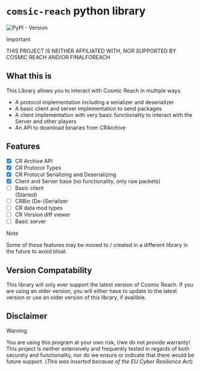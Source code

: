 # `comsic-reach` python library

![PyPI - Version](https://img.shields.io/pypi/v/cosmic-reach)

> [!IMPORTANT]
> THIS PROJECT IS NEITHER AFFILIATED WITH, NOR SUPPORTED BY COSMIC REACH AND/OR FINALFOREACH

## What this is

This Library allows you to interact with Cosmic Reach in multiple ways.

- A protocol implementation including a serializer and deserializer
- A basic client and server implementation to send packages
- A client implementation with very basic functionality to interact with the Server and other players
- An API to download binaries from CRArchive

## Features

- [x] CR Archive API
- [x] CR Protocol Types
- [x] CR Protocol Serializing and Deserializing
- [x] Client and Server base (no functionality, only raw packets)
- [ ] Basic client  
      (Started)
- [ ] CRBin (De-)Serializer
- [ ] CR data mod types
- [ ] CR Version diff viewer
- [ ] Basic server

> [!NOTE]
> Some of these features may be moved to / created in a different library in the future to avoid bloat.

## Version Compatability

This library will only ever support the latest version of Cosmic Reach. If you are using an older version, you will either have to update to the latest version or use an older version of this library, if availible.

## Disclaimer

> [!WARNING]
> You are using this program at your own risk, I/we do not provide warranty!
> This project is neither extensively and frequently tested in regards of both securety and functionality, nor do we ensure or indicate that there would be future support.
> (_This was inserted because of the EU Cyber Resilience Act_)
